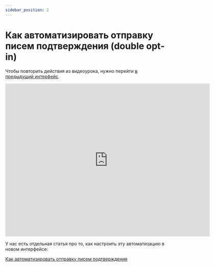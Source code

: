 ```yaml
---
sidebar_position: 2
---
```


# Как автоматизировать отправку писем подтверждения (double opt-in)

Чтобы повторить действия из видеоурока, нужно перейти [в предыдущий интерфейс](https://sendsay.ru/account/).

<iframe
    width="640"
    height="480"
    src="https://www.youtube.com/embed/g2AuYJQQD_E"
    frameborder="0"
    allow="autoplay; encrypted-media"
    allowfullscreen
>
</iframe>

У нас есть отдельная статья про то, как настроить эту автоматизацию в новом интерфейсе:

[Как автоматизировать отправку писем подтверждения](/docs/automations/automations-by-time/how-to-automate-confirmation-emails.md)